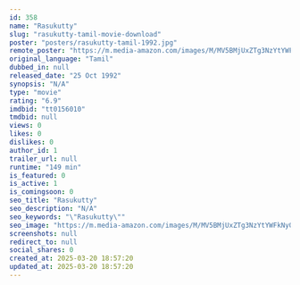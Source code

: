 ```yaml
---
id: 358
name: "Rasukutty"
slug: "rasukutty-tamil-movie-download"
poster: "posters/rasukutty-tamil-1992.jpg"
remote_poster: "https://m.media-amazon.com/images/M/MV5BMjUxZTg3NzYtYWFkNy00M2YwLWIwNjAtNDBhNzE0ZjVhY2E0XkEyXkFqcGc@._V1_SX300.jpg"
original_language: "Tamil"
dubbed_in: null
released_date: "25 Oct 1992"
synopsis: "N/A"
type: "movie"
rating: "6.9"
imdbid: "tt0156010"
tmdbid: null
views: 0
likes: 0
dislikes: 0
author_id: 1
trailer_url: null
runtime: "149 min"
is_featured: 0
is_active: 1
is_comingsoon: 0
seo_title: "Rasukutty"
seo_description: "N/A"
seo_keywords: "\"Rasukutty\""
seo_image: "https://m.media-amazon.com/images/M/MV5BMjUxZTg3NzYtYWFkNy00M2YwLWIwNjAtNDBhNzE0ZjVhY2E0XkEyXkFqcGc@._V1_SX300.jpg"
screenshots: null
redirect_to: null
social_shares: 0
created_at: 2025-03-20 18:57:20
updated_at: 2025-03-20 18:57:20
---
```


